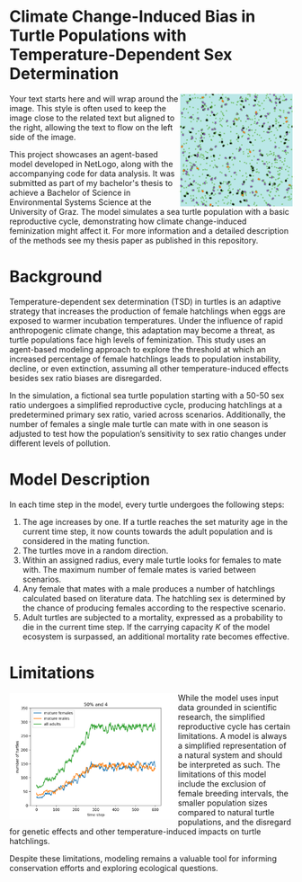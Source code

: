 
# Climate Change-Induced Bias in Turtle Populations with Temperature-Dependent Sex Determination
<img src="https://github.com/dj-rojo/Climate-Change-Induced-Bias-in-Turtle-Populations-with-Temperature-Dependent-Sex-Determination/blob/main/Model%20Final%20view.png" alt="Description of the image" align="right" width="200" />

Your text starts here and will wrap around the image. This style is often used to keep the image close to the related text but aligned to the right, allowing the text to flow on the left side of the image.

This project showcases an agent-based model developed in NetLogo, along with the accompanying code for data analysis. It was submitted as part of my bachelor's thesis to achieve a Bachelor of Science in Environmental Systems Science at the University of Graz. The model simulates a sea turtle population with a basic reproductive cycle, demonstrating how climate change-induced feminization might affect it.
For more information and a detailed description of the methods see my thesis paper as published in this repository. 

# Background

Temperature-dependent sex determination (TSD) in turtles is an adaptive strategy that increases the production of female hatchlings when eggs are exposed to warmer incubation temperatures. Under the influence of rapid anthropogenic climate change, this adaptation may become a threat, as turtle populations face high levels of feminization. This study uses an agent-based modeling approach to explore the threshold at which an increased percentage of female hatchlings leads to population instability, decline, or even extinction, assuming all other temperature-induced effects besides sex ratio biases are disregarded.

In the simulation, a fictional sea turtle population starting with a 50-50 sex ratio undergoes a simplified reproductive cycle, producing hatchlings at a predetermined primary sex ratio, varied across scenarios. Additionally, the number of females a single male turtle can mate with in one season is adjusted to test how the population’s sensitivity to sex ratio changes under different levels of pollution.

# Model Description 


In each time step in the model, every turtle undergoes the following steps:



1. The age increases by one. If a turtle reaches the set maturity age in the current time step, it now counts towards the adult population and is considered in the mating function.
2. The turtles move in a random direction.
3. Within an assigned radius, every male turtle looks for females to mate with. The maximum number of female mates is varied between scenarios.
4. Any female that mates with a male produces a number of hatchlings calculated based on literature data. The hatchling sex is determined by the chance of producing females according to the respective scenario.
5. Adult turtles are subjected to a mortality, expressed as a probability to die in the current time step. If the carrying capacity *K* of the model ecosystem is surpassed, an additional mortality rate becomes effective.

# Limitations

<img src="https://github.com/dj-rojo/Climate-Change-Induced-Bias-in-Turtle-Populations-with-Temperature-Dependent-Sex-Determination/blob/main/50%20and%204.png" alt="Description of the image" align="left" width="300" />

While the model uses input data grounded in scientific research, the simplified reproductive cycle has certain limitations. A model is always a simplified representation of a natural system and should be interpreted as such. The limitations of this model include the exclusion of female breeding intervals, the smaller population sizes compared to natural turtle populations, and the disregard for genetic effects and other temperature-induced impacts on turtle hatchlings. 

Despite these limitations, modeling remains a valuable tool for informing conservation efforts and exploring ecological questions.
